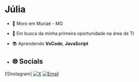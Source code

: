 # Júlia
- 📍 Moro em Muriaé - MG   
- 🎯 Em busca da minha primeira oportunidade na área de TI  
- 📚 Aprendendo **VsCode**, **JavaScript**

- ## 🌐 Socials

[![Instagram]
[![X](https://img.shields.io/badge/Twitter-000000?style=for-the-badge&logo=twitter&logoColor=white)](https://x.com/seuusuario)
[![Email](https://img.shields.io/badge/Email-D14836?style=for-the-badge&logo=gmail&logoColor=white)](mailto:seuemail@gmail.com)
